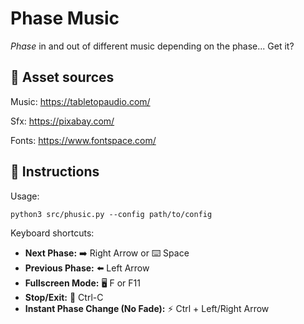 # Phase Music

*Phase* in and out of different music depending on the phase... Get it?

## 🌳 Asset sources

Music: https://tabletopaudio.com/

Sfx: https://pixabay.com/

Fonts: https://www.fontspace.com/

## 📖 Instructions

Usage:

`python3 src/phusic.py --config path/to/config`

Keyboard shortcuts:

- **Next Phase:** ➡️ Right Arrow or ⌨️ Space
- **Previous Phase:** ⬅️ Left Arrow
- **Fullscreen Mode:** 🖥 F or F11
- **Stop/Exit:** 🛑 Ctrl-C
- **Instant Phase Change (No Fade):** ⚡ Ctrl + Left/Right Arrow
